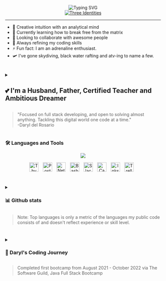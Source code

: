 <p align="center">
    <!-- Typing SVG by DenverCoder1 - https://github.com/DenverCoder1/readme-typing-svg -->
    <img src="https://readme-typing-svg.demolab.com?font=Fira+Code&weight=500&size=22&duration=1&pause=11111&color=F77102&center=true&vCenter=true&width=435&height=30&lines=Daryl+del+Rosario" alt="Typing SVG" /><br>
    <a href="https://git.io/typing-svg">
        <img src="https://readme-typing-svg.demolab.com?font=Fira+Code&weight=500&size=33&duration=2222&pause=222&color=F77102&center=true&vCenter=true&width=435&lines=Full+Stack+Developer;Life+Long+Learner;Experienced+Go+Getter" alt="Three Identities" />
    </a><br>
</p>   

---   

- 🔭 Creative intuition with an analytical mind
- 🌱 Currently learning how to break free from the matrix
- 👯 Looking to collaborate with awesome people
- 🥅 Always refining my coding skills
- ⚡ Fun fact: I am an adrenaline enthusiast. 
- 🛩️ I've gone skydiving, black water rafting and atv-ing to name a few.

#   

<details>
    <summary><h2>💕 I'm a Husband, Father, Certified Teacher and Ambitious Dreamer</h2></summary>

I've been living, learning and experiencing this world from breathing to crawling, from trades to acting, and from cooking to staffing since 1986. My decisions and actions have brought me to this point in time where programming, coding, and problem solving have become an addiction and obession of mine. All this has led me to embark on a journey into becoming a `Digital Blacksmith`.
</details>    

> "Focused on full stack developing, and open to solving almost anything. Tackling this digital world one code at a time."   
> -Daryl del Rosario   

#

### 🛠️ Languages and Tools   

<p align="center">
    <a href="https://skillicons.dev">
        <img src="https://skillicons.dev/icons?i=html,css,js,git,github,bootstrap,java,spring,mysql,jquery,md,vscode&theme=dark&perline=22">
    </a>
</p>   

<p align="center">
    <img alt="Thymeleaf" width="30px" style="padding-right:10px;" src="https://cdn.simpleicons.org/thymeleaf/hotpink">
    <img alt="Postman" width="30px" style="padding-right:10px;" src="https://cdn.simpleicons.org/postman">
    <img alt="Netbeans" width="30px" style="padding-right:10px;" src="https://cdn.simpleicons.org/apachenetbeanside/gray">
    <img alt="Bash" width="30px" style="padding-right:10px;" src="https://cdn.jsdelivr.net/gh/devicons/devicon/icons/bash/bash-original.svg">
    <img alt="Slack" width="30px" style="padding-right:10px;" src="https://cdn.jsdelivr.net/gh/devicons/devicon/icons/slack/slack-original.svg">
    <img alt="Canva" width="30px" style="padding-right:10px;" src="https://cdn.jsdelivr.net/gh/devicons/devicon/icons/canva/canva-original.svg">
    <img alt="Inkscape" width="30px" style="padding-right:10px;" src="https://cdn.jsdelivr.net/gh/devicons/devicon/icons/inkscape/inkscape-plain.svg">
    <img alt="Trello" width="30px" style="padding-right:10px;" src="https://cdn.jsdelivr.net/gh/devicons/devicon/icons/trello/trello-plain.svg"> 
</p>   

#   

<details>
    <summary><h3>📊 Github stats</h3></summary>
    <br>
    <p align="center">
        <img src="https://streak-stats.demolab.com/?user=daryldelrosario&theme=gruvbox_duo&border_radius=4.44" alt="Daryl del Rosario's streak">
    </p>
    <br>
    <p align="center">
        <img alt="Dary del Rosario's Github Stats" src="https://github-readme-stats.vercel.app/api/?username=daryldelrosario&show_icons=true&include_all_commits=true&count_private=true&theme=gruvbox" height="143px" style="padding-right:10px;">
        <img alt="Daryl del Rosario's Top Languages" src="https://github-readme-stats.vercel.app/api/top-langs/?username=daryldelrosario&langs_count=8&layout=compact&theme=gruvbox"height="143px">
    </p>
    <br>
    <!-- Source: https://github.com/ashutosh00710/github-readme-activity-graph -->
<br></br>
    <p align="center">
        <img alt="Daryl del Rosario's Activity Graph" src="https://github-readme-activity-graph.cyclic.app/graph?username=daryldelrosario&theme=github-compact">
    </p>

</details>   

> Note: Top languages is only a metric of the languages my public code consists of and doesn't reflect experience or skill level.

#   

<details>
    <summary><h3>👣 Daryl's Coding Journey</h3></summary>
<h2>✨ October 2022</h2>
<p>
Still working 10 - 12hr shifts from 4 - 6 days a week as a heavy lifting warehouse associate. The difference being that I've now graduated from The Software Guild with the Java Full Stack Bootcamp. Looking now to refine my skills while defining my path and preparing to change careers into a ...

<h3 align="center"><i>"Passionate full stack developer solving real world problems one code at a time."</i></h3>
</p>

<h2>✨ November 24 2021</h2>
<p>
Side note - gave birth to our first born son: <a href="https://www.instagram.com/p/CgHyTFLunYk/?utm_source=ig_web_copy_link">Clark Kent del Rosario.</a>
</p>

<h2>✨ August 2021</h2>
<p>
Still working 10 - 12hr shifts from 4 - 6 days a week. The only difference now is that I'm a heavy lifting warehouse associate <b>AND</b> I've embarked on my journey into becoming a full stack developer. 

<h3 align="center"><i>"This bootcamp was broken down into two (2) semesters with ten (10) milestones and an Intro to Web Development pre-requisite course. It is a one-year intensive bootcamp that covered ... "</i></h3>

Everything and anything from:
<ul>
    <li>Fundamentals - Git, GitHub, World Wide Web and the Internet
    <li>Front-End Development - HTML, CSS with Bootstrap, JavaScript
    <li>Object Oriented Programming - Java, MVC and Tiered Application Design Concenpts for CRUD Applications
    <li>Unit Testing - Stateless, Stateful with JUnit
    <li>Frameworks - Maven, Spring with Dependency Injections
    <li>Back-End Development - Relational Databases, MySQL, JdbcTemplate, JPA, Spring Boot with Thymeleaf, Spring MVC
    <li>REST Web Services via jQuery
    <li>Final Project - Spring Boot Full Stack Web App, <i>superherosightings</i>
</ul>
</p>

<h2>✨ September 2019</h2>
<p>
Started working 10 - 12hr shifts from 4 - 6 days a week as a warehouse associate. The duties were physically taxing, the work-days were long, and the work-weeks were never ending. My mind, body and soul were aching for a change. So I opted out to join their learning department and train new associates to do what I did.

<h3 align="center"><i>"Figured I'd put my teaching skillset to use. But my soul was asking for more."</i></h3>

Fortunately, my employer provided resources that allowed us to explore careers outside the warehouse setting. And with that I was introduced to the <b><i>Java Full Stack Bootcamp</i></b> provided by a company called <b><i>The Software Guild</i></b> through my employer.
</p>

</details>   

> Completed first bootcamp from August 2021 - October 2022 via The Software Guild, Java Full Stack Bootcamp